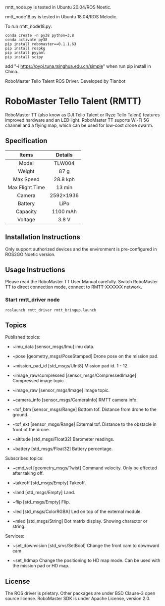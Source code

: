 rmtt_node.py is tested in Ubuntu 20.04/ROS Noetic.

rmtt_node18.py is tested in Ubuntu 18.04/ROS Melodic.

To run rmtt_node18.py:
```
conda create -n py38 python=3.8
conda activate py38
pip install robomaster==0.1.1.63
pip install rospkg
pip install pyyaml
pip install scipy
```
add "-i https://pypi.tuna.tsinghua.edu.cn/simple" when run pip install in China.

RoboMaster Tello Talent ROS Driver. Developed by Tianbot


# RoboMaster Tello Talent (RMTT)
RoboMaster TT (also know as DJI Tello Talent or Ryze Tello Talent) features improved hardware and an LED light. RoboMaster TT suports Wi-Fi 5G channel and a flying map, which can be used for low-cost drone swarm. 


## Specification
|  Items  | Details|
|    :---:    |     :---:     |
| Model  | TLW004 |
| Weight  | 87 g |
| Max Speed  | 28.8 kph |
| Max Flight Time  | 13 min |
| Camera  | 2592×1936 |
| Battery  | LiPo |
| Capacity  | 1100 mAh |
| Voltage  | 3.8 V |


## Installation Instructions
Only support authorized devices and the environment is pre-configured in ROS2GO Noetic version.

## Usage Instructions
Please read the RoboMaster TT User Manual carefully.
Switch RoboMaster TT to direct connection mode, connect to RMTT-XXXXXX network.

### Start rmtt_driver node

```
roslaunch rmtt_driver rmtt_bringup.launch
```

## Topics
Published topics:
  - ~imu_data [sensor_msgs/Imu] 
  imu data. 

  - ~pose [geometry_msgs/PoseStamped] 
  Drone pose on the mission pad.

  - ~mission_pad_id [std_msgs/UInt8] 
  Mission pad id. 1 - 12.

  - ~image_raw/compressed [sensor_msgs/CompressedImage] 
  Compressed image topic.

  - ~image_raw [sensor_msgs/Image] 
  Image topic.

  - ~camera_info [sensor_msgs/CameraInfo] 
  RMTT camera info.

  - ~tof_btm [sensor_msgs/Range] 
  Bottom tof. Distance from drone to the ground.

  - ~tof_ext [sensor_msgs/Range] 
  External tof. Distance to the obstacle in front of the drone.

  - ~altitude [std_msgs/Float32] 
  Barometer readings.

  - ~battery [std_msgs/Float32] 
  Battery percentage.

Subscribed topics:
  - ~cmd_vel [geometry_msgs/Twist] 
  Command velocity. Only be effected after taking off.

  - ~takeoff [std_msgs/Empty] 
  Takeoff.

  - ~land [std_msgs/Empty]
  Land.

  - ~flip [std_msgs/Empty] 
  Flip.

  - ~led [std_msgs/ColorRGBA] 
  Led on top of the external module.

  - ~mled [std_msgs/String] 
  Dot matrix display. Showing charactor or string.

Services:
  - ~set_downvision [std_srvs/SetBool]
  Change the front cam to downward cam

  - ~set_hdmap
  Change the positioning to HD map mode. Can be used with the mission pad or HD map.

## License
The ROS driver is prietary. Other packages are under BSD Clause-3 open source license. RoboMaster SDK is under Apache License, version 2.0.
